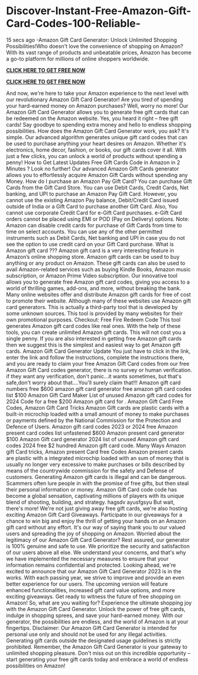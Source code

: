 # Discover-Instant-Free-Amazon-Gift-Card-Codes-100-Reliable-
15 secs ago -Amazon Gift Card Generator: Unlock Unlimited Shopping Possibilities!Who doesn't love the convenience of shopping on Amazon? With its vast range of products and unbeatable prices, Amazon has become a go-to platform for millions of online shoppers worldwide.

**[CLICK HERE TO GET FREE NOW](https://givxo.com/amazon/)**

**[CLICK HERE TO GET FREE NOW](https://givxo.com/amazon/)**

And now, we're here to take your Amazon experience to the next level with our revolutionary Amazon Gift Card Generator!
Are you tired of spending your hard-earned money on Amazon purchases? Well, worry no more! Our Amazon Gift Card Generator allows you to generate free gift cards that can be redeemed on the Amazon website. Yes, you heard it right – free gift cards! Say goodbye to spending extra money and hello to endless shopping possibilities.
How does the Amazon Gift Card Generator work, you ask? It's simple. Our advanced algorithm generates unique gift card codes that can be used to purchase anything your heart desires on Amazon. Whether it's electronics, home decor, fashion, or books, our gift cards cover it all. With just a few clicks, you can unlock a world of products without spending a penny!
How to Get Latest Updates Free Gift Cards Code in Amazon in 2 Minutes ? Look no further! Our advanced Amazon Gift Cards generator allows you to effortlessly acquire Amazon Gift Cards without spending any Money.
How do I purchase an Amazon Pay Gift Card?
You can purchase Gift Cards from the Gift Card Store.
You can use Debit Cards, Credit Cards, Net banking, and UPI to purchase an Amazon Pay Gift Card.
However, you cannot use the existing Amazon Pay balance, Debit/Credit Card issued outside of India or a Gift Card to purchase another Gift Card. Also, You cannot use corporate Credit Card for e-Gift Card purchases.
e-Gift Card orders cannot be placed using EMI or POD (Pay on Delivery) options.
Note: Amazon can disable credit cards for purchase of Gift Cards from time to time on select accounts. You can use any of the other permitted instruments such as Debit Cards, Net banking and UPI in case you do not see the option to use credit card on your Gift Card purchase.
What is Amazon gift card ???
Amazon gift card is a very interesting feature in Amazon’s online shopping store. Amazon gift cards can be used to buy anything or any product on Amazon. These gift cards can also be used to avail Amazon-related services such as buying Kindle Books, Amazon music subscription, or Amazon Prime Video subscription.
Our innovative tool allows you to generate free Amazon gift card codes, giving you access to a world of thrilling games, add-ons, and more, without breaking the bank.
Many online websites offer and distribute Amazon gift cards for free of cost to promote their website.
Although many of these websites use Amazon gift card generators. This is actually a third-party tool that is developed by some unknown sources. This tool is provided by many websites for their own promotional purposes.
Checkout: Free Fire Redeem Code
This tool generates Amazon gift card codes like real ones. With the help of these tools, you can create unlimited Amazon gift cards. This will not cost you a single penny.
If you are also interested in getting free Amazon gift cards then we suggest this is the simplest and easiest way to get Amazon gift cards.
Amazon Gift Card Generator Update
You just have to click in the link, enter the link and follow the instructions, complete the instructions there, and you are ready to claim your free Amazon Gift Card codes from our free Amazon Gift Card codes generator, there is no survey or human verification.
if they want any verification, don't panic...it wants sometimes, but that's safe,don't worry about that....You'll surely claim that!!!
Amazon gift card numbers free $600 amazon gift card generator free amazon gift card codes list $100 Amazon Gift Card Maker List of unused Amazon gift card codes for 2024 Code for a free $200 Amazon gift card for .
Amazon Gift Card Free Codes, Amazon Gift Card Tricks Amazon Gift cards are plastic cards with a built-in microchip loaded with a small amount of money to make purchases or payments defined by the National Commission for the Protection and Defence of Users.
Amazon gift card codes 2023 or 2024 free Amazon present card codes list unfastened $600 Amazon present card generator $100 Amazon Gift card generator 2024 list of unused Amazon gift card codes 2024 free $2 hundred Amazon gift card code.
Many Ways Amazon gift Card tricks, Amazon present Card free Codes Amazon present cards are plastic with a integrated microchip loaded with an sum of money that is usually no longer very excessive to make purchases or bills described by means of the countrywide commission for the safety and Defense of customers.
Generating Amazon gift cards is illegal and can be dangerous. Scammers often lure people in with the promise of free gifts, but then steal their personal information or money. Amazon Gift Card code code has become a global sensation, captivating millions of players with its unique blend of shooting, building, and strategy. hagsdv ayusfgsyu
But wait, there's more! We're not just giving away free gift cards, we're also hosting exciting Amazon Gift Card Giveaways. Participate in our giveaways for a chance to win big and enjoy the thrill of getting your hands on an Amazon gift card without any effort. It's our way of saying thank you to our valued users and spreading the joy of shopping on Amazon.
Worried about the legitimacy of our Amazon Gift Card Generator? Rest assured, our generator is 100% genuine and safe to use. We prioritize the security and satisfaction of our users above all else. We understand your concerns, and that's why we have implemented the necessary measures to ensure that your information remains confidential and protected.
Looking ahead, we're excited to announce that our Amazon Gift Card Generator 2023 is in the works. With each passing year, we strive to improve and provide an even better experience for our users. The upcoming version will feature enhanced functionalities, increased gift card value options, and more exciting giveaways. Get ready to witness the future of free shopping on Amazon!
So, what are you waiting for? Experience the ultimate shopping joy with the Amazon Gift Card Generator. Unlock the power of free gift cards, indulge in shopping sprees, and save your hard-earned money. With our generator, the possibilities are endless, and the world of Amazon is at your fingertips.
Disclaimer: Our Amazon Gift Card Generator is intended for personal use only and should not be used for any illegal activities. Generating gift cards outside the designated usage guidelines is strictly prohibited.
Remember, the Amazon Gift Card Generator is your gateway to unlimited shopping pleasure. Don't miss out on this incredible opportunity – start generating your free gift cards today and embrace a world of endless possibilities on Amazon!
